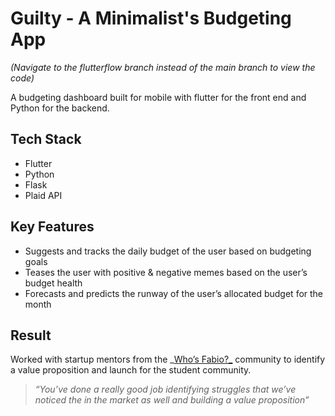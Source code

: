 # Guilty - A Minimalist's Budgeting App

_(Navigate to the flutterflow branch instead of the main branch to view the code)_

A budgeting dashboard built for mobile with flutter for the front end and Python for the backend.

## Tech Stack

- Flutter
- Python
- Flask
- Plaid API

## Key Features

- Suggests and tracks the daily budget of the user based on budgeting goals
- Teases the user with positive & negative memes based on the user’s budget health
- Forecasts and predicts the runway of the user’s allocated budget for the month

## Result

Worked with startup mentors from the _[Who’s Fabio?_](https://www.whosfabio.com) community to identify a value proposition and launch for the student community.

> _“You’ve done a really good job identifying struggles that we’ve noticed the in the market as well and building a value proposition”_
